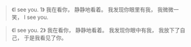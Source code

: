 >《I see you. 1》
我在看你，
静静地看着。
我发现你眼里有我，
我微微一笑，
I see you.

>《I see you. 2》
我在看你，
静静地看着。
我发现你眼中有我，
我放下了自己，
于是我看见了你。
